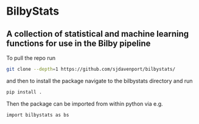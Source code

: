 # BilbyStats 
## A collection of  statistical and machine learning functions for use in the Bilby pipeline

To pull the repo run
```bash
git clone --depth=1 https://github.com/sjdavenport/bilbystats/ 
```
and then to install the package navigate to the bilbystats directory and run
```bash
pip install . 
```
Then the package can be imported from within python via e.g. 

```bash
import bilbystats as bs
```


